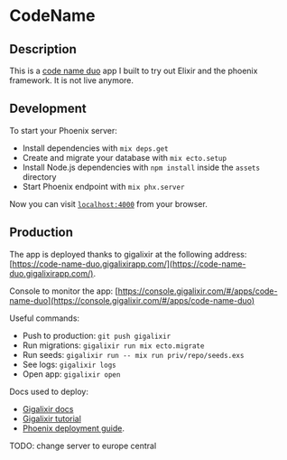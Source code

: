 # CodeName

## Description

This is a [code name duo](https://www.amazon.fr/iello-Codenames-Duo-dambiance-51472/dp/B076X5VSYM/ref=sr_1_2?adgrpid=58959740871&dib=eyJ2IjoiMSJ9._XnNYphYt_BKherWF2Y4Zd6vlyXRtezvMsnQ5DQWKmKdxu1tIEAy3SOLxMqnnc3aZnhDG8RuF4qEqBIQWQEaKPhOCPEqOZdzb1B1_XlSiQsX757J2HRPHKjfwS7fOD500u-C_h87ANDRI_juoBFcL2wlhRl4pEO9Vn8JakTjHzK4Gs8s1NBEtTrwQTtIO22iIlJDsg9-Pf6LaRQfQlvgm6-NIuGTjvbFPKFETnJ_IAZtX84Z-tfoqGXhp4pnXVIGwIbN8MpaCr3dLW2pJ48i3BiRS7ju5b1HJxdUNikRdNM.PmeyNvYXXHHlNFn8V9u7vCfmpwKh45Sb-ajg-z4mVZQ&dib_tag=se&hvadid=601278808023&hvdev=c&hvlocphy=9111032&hvnetw=g&hvqmt=e&hvrand=5109963394490193346&hvtargid=kwd-399128526398&hydadcr=7712_2269579&keywords=code+name+duo&nsdOptOutParam=true&qid=1733899621&sr=8-2) app I built to try out Elixir and the phoenix framework. It is not live anymore.

## Development
To start your Phoenix server:

  * Install dependencies with `mix deps.get`
  * Create and migrate your database with `mix ecto.setup`
  * Install Node.js dependencies with `npm install` inside the `assets` directory
  * Start Phoenix endpoint with `mix phx.server`

Now you can visit [`localhost:4000`](http://localhost:4000) from your browser.


## Production

The app is deployed thanks to gigalixir at the following address: [https://code-name-duo.gigalixirapp.com/](https://code-name-duo.gigalixirapp.com/).


Console to monitor the app: [https://console.gigalixir.com/#/apps/code-name-duo](https://console.gigalixir.com/#/apps/code-name-duo)

Useful commands:

- Push to production: `git push gigalixir`
- Run migrations: `gigalixir run mix ecto.migrate`
- Run seeds: `gigalixir run -- mix run priv/repo/seeds.exs`
- See logs: `gigalixir logs`
- Open app: `gigalixir open`

Docs used to deploy:
- [Gigalixir docs](https://gigalixir.readthedocs.io/en/latest/getting-started-guide.html)
- [Gigalixir tutorial](https://www.mitchellhanberg.com/how-to-deploy-a-phoenix-app-to-gigalixir-in-20-minutes/)
- [Phoenix deployment guide](https://hexdocs.pm/phoenix/deployment.html).

TODO: change server to europe central

